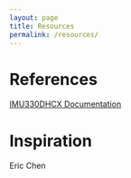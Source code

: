 ```yaml
---
layout: page
title: Resources
permalink: /resources/
---
```


# References

[IMU330DHCX Documentation](https://www.st.com/resource/en/datasheet/ism330dhcx.pdf)


# Inspiration

Eric Chen

